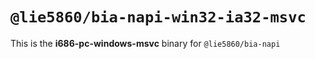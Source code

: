 # `@lie5860/bia-napi-win32-ia32-msvc`

This is the **i686-pc-windows-msvc** binary for `@lie5860/bia-napi`
